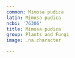 ```yaml
---
common: Mimosa pudica
latin: Mimosa pudica
ncbi: '76306'
title: Mimosa pudica
group: Plants and Fungi
image: .na.character

---
```

